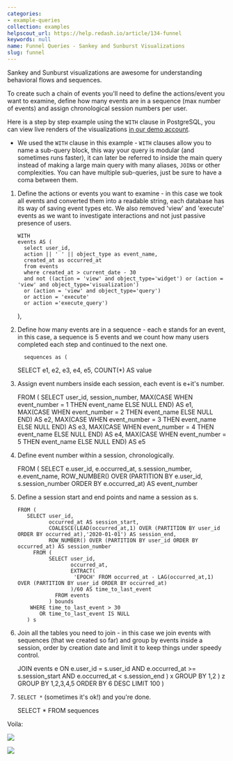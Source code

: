 ```yaml
---
categories:
- example-queries
collection: examples
helpscout_url: https://help.redash.io/article/134-funnel
keywords: null
name: Funnel Queries - Sankey and Sunburst Visualizations
slug: funnel
---
```

Sankey and Sunburst visualizations are awesome for understanding behavioral
flows and sequences.

To create such a chain of events you'll need to define the actions/event you
want to examine, define how many events are in a sequence (max number of
events) and assign chronological session numbers per user.

Here is a step by step example using the `WITH` clause in PostgreSQL, you can
view live renders of the visualizations [in our demo
account](http://demo.redash.io/queries/2280#3113).

  * We used the `WITH` clause in this example - `WITH` clauses allow you to name a sub-query block, this way your query is modular (and sometimes runs faster), it can later be referred to inside the main query instead of making a large main query with many aliases, `JOIN`s or other complexities. You can have multiple sub-queries, just be sure to have a coma between them.

  1. Define the actions or events you want to examine - in this case we took all events and converted them into a readable string, each database has its way of saving event types etc. We also removed 'view' and 'execute' events as we want to investigate interactions and not just passive presence of users. 
    
         WITH
         events AS (
           select user_id,
           action || ' ' || object_type as event_name,
           created_at as occurred_at
           from events
           where created_at > current_date - 30
           and not ((action = 'view' and object_type='widget') or (action = 'view' and object_type='visualization')
           or (action = 'view' and object_type='query')
           or action = 'execute'
           or action ='execute_query')
       ),

  2. Define how many events are in a sequence - each e stands for an event, in this case, a sequence is 5 events and we count how many users completed each step and continued to the next one. 
    
           sequences as (
       SELECT e1,
              e2,
              e3,
              e4,
              e5,
              COUNT(*) AS value	

  3. Assign event numbers inside each session, each event is e+it's number. 
    
        FROM (
       SELECT user_id,
            session_number,
            MAX(CASE WHEN event_number = 1 THEN event_name ELSE NULL END) AS e1,
            MAX(CASE WHEN event_number = 2 THEN event_name ELSE NULL END) AS e2,
            MAX(CASE WHEN event_number = 3 THEN event_name ELSE NULL END) AS e3,
            MAX(CASE WHEN event_number = 4 THEN event_name ELSE NULL END) AS e4,
            MAX(CASE WHEN event_number = 5 THEN event_name ELSE NULL END) AS e5
    	

  4. Define event number within a session, chronologically. 
    
        FROM (
       SELECT e.user_id,
            e.occurred_at,
            s.session_number,
            e.event_name,
            ROW_NUMBER() OVER (PARTITION BY e.user_id, s.session_number ORDER BY e.occurred_at) AS event_number
    	

  5. Define a session start and end points and name a session as s. 
    
         FROM (
            SELECT user_id,
                   occurred_at AS session_start,
                   COALESCE(LEAD(occurred_at,1) OVER (PARTITION BY user_id ORDER BY occurred_at),'2020-01-01') AS session_end,
                   ROW_NUMBER() OVER (PARTITION BY user_id ORDER BY occurred_at) AS session_number
              FROM (
                   SELECT user_id,
                          occurred_at,
                          EXTRACT(
                           'EPOCH' FROM occurred_at - LAG(occurred_at,1) OVER (PARTITION BY user_id ORDER BY occurred_at)
                          )/60 AS time_to_last_event
                     FROM events
                   ) bounds
             WHERE time_to_last_event > 30
                OR time_to_last_event IS NULL
            ) s
    	

  6. Join all the tables you need to join - in this case we join events with sequences (that we created so far) and group by events inside a session, order by creation date and limit it to keep things under speedy control. 
    
        JOIN events e
         ON e.user_id = s.user_id
        AND e.occurred_at >= s.session_start
        AND e.occurred_at < s.session_end
            ) x
       GROUP BY 1,2
            ) z
       GROUP BY 1,2,3,4,5
       ORDER BY 6 DESC
       LIMIT 100
       )
    	

  7. `SELECT *` (sometimes it's ok!) and you're done. 
    
        SELECT * FROM sequences
    	

Voila:

![](https://redash.io/help/assets/visualization_examples/Sankey.png)

![](https://redash.io/help/assets/visualization_examples/Sunburst.png)

